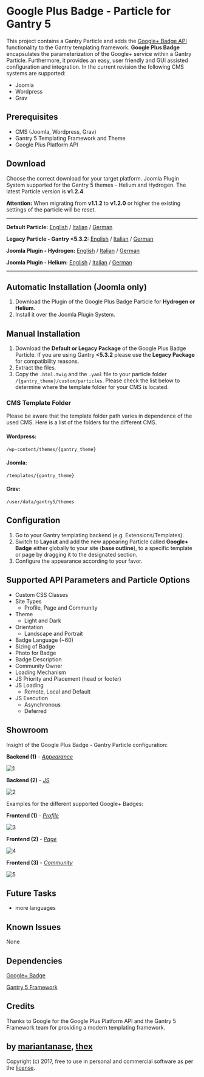 # Google Plus Badge - Particle for Gantry 5
This project contains a Gantry Particle and adds the [Google+ Badge API](https://developers.google.com/+/web/badge/) functionality to the Gantry templating framework. **Google Plus Badge** encapsulates the parameterization of the Google+ service within a Gantry Particle. Furthermore, it provides an easy, user friendly and GUI assisted configuration and integration. In the current revision the following CMS systems are supported:
* Joomla
* Wordpress
* Grav

## Prerequisites
* CMS (Joomla, Wordpress, Grav)
* Gantry 5 Templating Framework and Theme
* Google Plus Platform API

## Download
Choose the correct download for your target platform. Joomla Plugin System supported for the Gantry 5 themes - Helium and Hydrogen. The latest Particle version is **v1.2.4**.

**Attention:** When migrating from **v1.1.2** to **v1.2.0** or higher the existing settings of the particle will be reset.
___
**Default Particle:**
[English](https://github.com/thexmanxyz/Google-Plus-Badge-Gantry/releases/download/v1.2.4/gpb.particle.only.EN.v1.2.4.zip) / [Italian](https://github.com/thexmanxyz/Google-Plus-Badge-Gantry/releases/download/v1.2.4/gpb.particle.only.IT.v1.2.4.zip) / [German](https://github.com/thexmanxyz/Google-Plus-Badge-Gantry/releases/download/v1.2.4/gpb.particle.only.DE.v1.2.4.zip)

**Legacy Particle - Gantry <5.3.2:**
[English](https://github.com/thexmanxyz/Google-Plus-Badge-Gantry/releases/download/v1.2.4/gpb.particle.only.legacy.EN.v1.2.4.zip) / [Italian](https://github.com/thexmanxyz/Google-Plus-Badge-Gantry/releases/download/v1.2.4/gpb.particle.only.legacy.IT.v1.2.4.zip) / [German](https://github.com/thexmanxyz/Google-Plus-Badge-Gantry/releases/download/v1.2.4/gpb.particle.only.legacy.DE.v1.2.4.zip)

**Joomla Plugin - Hydrogen:**
[English](https://github.com/thexmanxyz/Google-Plus-Badge-Gantry/releases/download/v1.2.4/gpb.j3.hydrogen.EN.v1.2.4.zip) / [Italian](https://github.com/thexmanxyz/Google-Plus-Badge-Gantry/releases/download/v1.2.4/gpb.j3.hydrogen.IT.v1.2.4.zip) / [German](https://github.com/thexmanxyz/Google-Plus-Badge-Gantry/releases/download/v1.2.4/gpb.j3.hydrogen.DE.v1.2.4.zip)

**Joomla Plugin - Helium:**
[English](https://github.com/thexmanxyz/Google-Plus-Badge-Gantry/releases/download/v1.2.4/gpb.j3.helium.EN.v1.2.4.zip) / [Italian](https://github.com/thexmanxyz/Google-Plus-Badge-Gantry/releases/download/v1.2.4/gpb.j3.helium.IT.v1.2.4.zip) / [German](https://github.com/thexmanxyz/Google-Plus-Badge-Gantry/releases/download/v1.2.4/gpb.j3.helium.DE.v1.2.4.zip)
___

## Automatic Installation (Joomla only)
1. Download the Plugin of the Google Plus Badge Particle for **Hydrogen or Helium**.
2. Install it over the Joomla Plugin System.

## Manual Installation
1. Download the **Default or Legacy Package** of the Google Plus Badge Particle. If you are using Gantry **<5.3.2** please use the **Legacy Package** for compatibility reasons.
2. Extract the files.
3. Copy the `.html.twig` and the `.yaml` file to your particle folder `/{gantry_theme}/custom/particles`. Please check the list below to determine where the template folder for your CMS is located.

### CMS Template Folder
Please be aware that the template folder path varies in dependence of the used CMS. Here is a list of the folders for the different CMS.

#### Wordpress:
`/wp-content/themes/{gantry_theme}`

#### Joomla:
`/templates/{gantry_theme}`

#### Grav:
`/user/data/gantry5/themes`

## Configuration
1. Go to your Gantry templating backend (e.g. Extensions/Templates).
2. Switch to **Layout** and add the new appearing Particle called **Google+ Badge** either globally to your site (**base outline**), to a specific template or page by dragging it to the designated section.
3. Configure the appearance according to your favor.
 
## Supported API Parameters and Particle Options
* Custom CSS Classes
* Site Types
  * Profile, Page and Community
* Theme
  * Light and Dark
* Orientation
  * Landscape and Portrait
* Badge Language (~60)
* Sizing of Badge
* Photo for Badge
* Badge Description
* Community Owner
* Loading Mechanism
* JS Priority and Placement (head or footer)
* JS Loading
  * Remote, Local and Default
* JS Execution
  * Asynchronous
  * Deferred

## Showroom
Insight of the Google Plus Badge - Gantry Particle configuration:

**Backend (1)** - *[Appearance](/screenshots/backend_appearance.png)*

![1](/screenshots/backend_appearance.png)

**Backend (2)** - *[JS](/screenshots/backend_js.png)*

![2](/screenshots/backend_js.png)

Examples for the different supported Google+ Badges:

**Frontend (1)** - *[Profile](/screenshots/frontend_profile.png)*

![3](/screenshots/frontend_profile.png)

**Frontend (2)** - *[Page](/screenshots/frontend_page.png)*

![4](/screenshots/frontend_page.png)

**Frontend (3)** - *[Community](/screenshots/frontend_community.png)*

![5](/screenshots/frontend_community.png)

## Future Tasks
* more languages

## Known Issues
None

## Dependencies
[Google+ Badge](https://developers.google.com/+/web/badge/)

[Gantry 5 Framework](http://gantry.org/)

## Credits
Thanks to Google for the Google Plus Platform API and the Gantry 5 Framework team for providing a modern templating framework.

## by [mariantanase](https://github.com/mariantanase), [thex](https://github.com/thexmanxyz)
Copyright (c) 2017, free to use in personal and commercial software as per the [license](/LICENSE.md).

